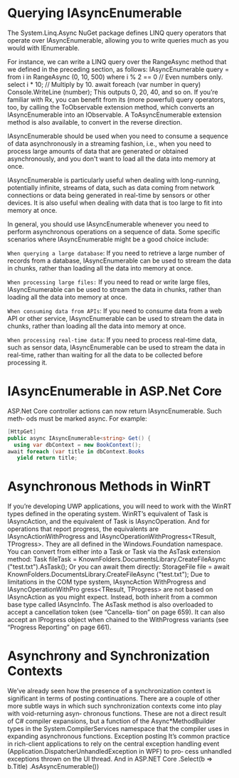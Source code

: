 # Querying IAsyncEnumerable<T>
The System.Linq.Async NuGet package defines LINQ query operators that operate over IAsyncEnumerable<T>, allowing you to write queries much as you would with IEnumerable<T>.

For instance, we can write a LINQ query over the RangeAsync method that we defined in the preceding section, as follows:
IAsyncEnumerable<int> query =
from i in RangeAsync (0, 10, 500)
where i % 2 == 0 // Even numbers only. select i * 10; // Multiply by 10.
await foreach (var number in query) Console.WriteLine (number);
This outputs 0, 20, 40, and so on.
If you’re familiar with Rx, you can benefit from its (more powerful) query operators, too, by calling the ToObservable extension method, which converts an IAsyncEnumerable<T> into an IObservable<T>. A ToAsyncEnumerable extension method is also available, to convert in the reverse direction.

IAsyncEnumerable should be used when you need to consume a sequence of data asynchronously in a streaming fashion, i.e., when you need to process large amounts of data that are generated or obtained asynchronously, and you don't want to load all the data into memory at once.

IAsyncEnumerable is particularly useful when dealing with long-running, potentially infinite, streams of data, such as data coming from network connections or data being generated in real-time by sensors or other devices. It is also useful when dealing with data that is too large to fit into memory at once.

In general, you should use IAsyncEnumerable whenever you need to perform asynchronous operations on a sequence of data. Some specific scenarios where IAsyncEnumerable might be a good choice include:

`When querying a large database`: If you need to retrieve a large number of records from a database, IAsyncEnumerable can be used to stream the data in chunks, rather than loading all the data into memory at once.

`When processing large files:` If you need to read or write large files, IAsyncEnumerable can be used to stream the data in chunks, rather than loading all the data into memory at once.

`When consuming data from APIs`: If you need to consume data from a web API or other service, IAsyncEnumerable can be used to stream the data in chunks, rather than loading all the data into memory at once.

`When processing real-time data`: If you need to process real-time data, such as sensor data, IAsyncEnumerable can be used to stream the data in real-time, rather than waiting for all the data to be collected before processing it.

# IAsyncEnumerable<T> in ASP.Net Core
ASP.Net Core controller actions can now return IAsyncEnumerable<T>. Such meth‐ ods must be marked async. For example:

```c#
[HttpGet]
public async IAsyncEnumerable<string> Get() {
  using var dbContext = new BookContext();
await foreach (var title in dbContext.Books
   yield return title;

```

# Asynchronous Methods in WinRT
If you’re developing UWP applications, you will need to work with the WinRT types defined in the operating system. WinRT’s equivalent of Task is IAsyncAction, and the equivalent of Task<TResult> is IAsyncOperation<TResult>. And for operations that report progress, the equivalents are IAsyncActionWithProgress<TProgress> and IAsyncOperationWithProgress<TResult, TProgress>. They are all defined in the Windows.Foundation namespace.
You can convert from either into a Task or Task<TResult> via the AsTask extension method:
Task<StorageFile> fileTask = KnownFolders.DocumentsLibrary.CreateFileAsync ("test.txt").AsTask();
Or you can await them directly:
StorageFile file = await KnownFolders.DocumentsLibrary.CreateFileAsync ("test.txt");
Due to limitations in the COM type system, IAsyncAction WithProgress<TProgress> and IAsyncOperationWithPro gress<TResult, TProgress> are not based on IAsyncAction as you might expect. Instead, both inherit from a common base type called IAsyncInfo.
The AsTask method is also overloaded to accept a cancellation token (see “Cancella‐ tion” on page 659). It can also accept an IProgress<T> object when chained to the WithProgress variants (see “Progress Reporting” on page 661).
# Asynchrony and Synchronization Contexts
We’ve already seen how the presence of a synchronization context is significant in terms of posting continuations. There are a couple of other more subtle ways in which such synchronization contexts come into play with void-returning asyn‐ chronous functions. These are not a direct result of C# compiler expansions, but a function of the Async*MethodBuilder types in the System.CompilerServices namespace that the compiler uses in expanding asynchronous functions.
Exception posting
It’s common practice in rich-client applications to rely on the central exception handling event (Application.DispatcherUnhandledException in WPF) to pro‐ cess unhandled exceptions thrown on the UI thread. And in ASP.NET Core
.Select(b => b.Title)
.AsAsyncEnumerable())